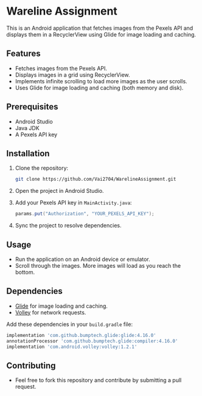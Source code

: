 # Wareline Assignment

This is an Android application that fetches images from the Pexels API and displays them in a RecyclerView using Glide for image loading and caching.

## Features

- Fetches images from the Pexels API.
- Displays images in a grid using RecyclerView.
- Implements infinite scrolling to load more images as the user scrolls.
- Uses Glide for image loading and caching (both memory and disk).

## Prerequisites

- Android Studio
- Java JDK
- A Pexels API key

## Installation

1. Clone the repository:
    ```sh
    git clone https://github.com/Vai2704/WarelineAssignment.git
    ```
2. Open the project in Android Studio.

3. Add your Pexels API key in `MainActivity.java`:
    
    ```java
    params.put("Authorization", "YOUR_PEXELS_API_KEY");
    ```

5. Sync the project to resolve dependencies.

## Usage

- Run the application on an Android device or emulator.
- Scroll through the images. More images will load as you reach the bottom.

## Dependencies

- [Glide](https://github.com/bumptech/glide) for image loading and caching.
- [Volley](https://developer.android.com/training/volley) for network requests.

Add these dependencies in your `build.gradle` file:
```gradle
implementation 'com.github.bumptech.glide:glide:4.16.0'
annotationProcessor 'com.github.bumptech.glide:compiler:4.16.0'
implementation 'com.android.volley:volley:1.2.1'
```


## Contributing
- Feel free to fork this repository and contribute by submitting a pull request.
